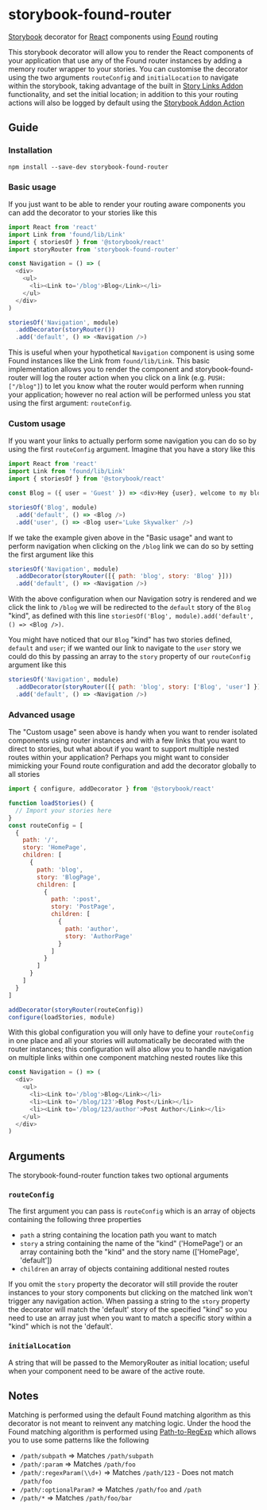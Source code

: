 # storybook-found-router
[Storybook](https://storybook.js.org/) decorator for [React](https://reactjs.org/) components using [Found](https://github.com/4Catalyzer/found) routing

This storybook decorator will allow you to render the React components of your application that use any of the Found router instances by adding a memory router wrapper to your stories.
You can customise the decorator using the two arguments `routeConfig` and `initialLocation` to navigate within the storybook, taking advantage of the built in [Story Links Addon](https://github.com/storybooks/storybook/tree/master/addons/links) functionality, and set the initial location; in addition to this your routing actions will also be logged by default using the [Storybook Addon Action](https://github.com/storybooks/storybook/tree/master/addons/actions)

## Guide
### Installation
```
npm install --save-dev storybook-found-router
```

### Basic usage
If you just want to be able to render your routing aware components you can add the decorator to your stories like this
```js
import React from 'react'
import Link from 'found/lib/Link'
import { storiesOf } from '@storybook/react'
import storyRouter from 'storybook-found-router'

const Navigation = () => (
  <div>
    <ul>
      <li><Link to='/blog'>Blog</Link></li>
    </ul>
  </div>
)

storiesOf('Navigation', module)
  .addDecorator(storyRouter())
  .add('default', () => <Navigation />)
```

This is useful when your hypothetical `Navigation` component is using some Found instances like the Link from `found/lib/Link`.
This basic implementation allows you to render the component and storybook-found-router will log the router action when you click on a link (e.g. `PUSH: ["/blog"]`) to let you know what the router would perform when running your application; however no real action will be performed unless you stat using the first argument: `routeConfig`.

### Custom usage
If you want your links to actually perform some navigation you can do so by using the first `routeConfig` argument.
Imagine that you have a story like this
```js
import React from 'react'
import Link from 'found/lib/Link'
import { storiesOf } from '@storybook/react'

const Blog = ({ user = 'Guest' }) => <div>Hey {user}, welcome to my blog</div>

storiesOf('Blog', module)
  .add('default', () => <Blog />)
  .add('user', () => <Blog user='Luke Skywalker' />)
```

If we take the example given above in the "Basic usage" and want to perform navigation when clicking on the `/blog` link we can do so by setting the first argument like this
```js
storiesOf('Navigation', module)
  .addDecorator(storyRouter([{ path: 'blog', story: 'Blog' }]))
  .add('default', () => <Navigation />)
```

With the above configuration when our Navigation sotry is rendered and we click the link to `/blog` we will be redirected to the `default` story of the `Blog` "kind", as defined with this line `storiesOf('Blog', module).add('default', () => <Blog />)`.

You might have noticed that our `Blog` "kind" has two stories defined, `default` and `user`; if we wanted our link to navigate to the `user` story we could do this by passing an array to the `story` property of our `routeConfig` argument like this
```js
storiesOf('Navigation', module)
  .addDecorator(storyRouter([{ path: 'blog', story: ['Blog', 'user'] }]))
  .add('default', () => <Navigation />)
```

### Advanced usage
The "Custom usage" seen above is handy when you want to render isolated components using router instances and with a few links that you want to direct to stories, but what about if you want to support multiple nested routes within your application?
Perhaps you might want to consider mimicking your Found route configuration and add the decorator globally to all stories
```js
import { configure, addDecorator } from '@storybook/react'

function loadStories() {
  // Import your stories here
}
const routeConfig = [
  {
    path: '/',
    story: 'HomePage',
    children: [
      {
        path: 'blog',
        story: 'BlogPage',
        children: [
          {
            path: ':post',
            story: 'PostPage',
            children: [
              {
                path: 'author',
                story: 'AuthorPage'
              }
            ]
          }
        ]
      }
    ]
  }
]

addDecorator(storyRouter(routeConfig))
configure(loadStories, module)
```

With this global configuration you will only have to define your `routeConfig` in one place and all your stories will automatically be decorated with the router instances; this configuration will also allow you to handle navigation on multiple links within one component matching nested routes like this
```js
const Navigation = () => (
  <div>
    <ul>
      <li><Link to='/blog'>Blog</Link></li>
      <li><Link to='/blog/123'>Blog Post</Link></li>
      <li><Link to='/blog/123/author'>Post Author</Link></li>
    </ul>
  </div>
)
```

## Arguments
The storybook-found-router function takes two optional arguments

### `routeConfig`
The first argument you can pass is `routeConfig` which is an array of objects containing the following three properties
- `path` a string containing the location path you want to match
- `story` a string containing the name of the "kind" ('HomePage') or an array containing both the "kind" and the story name (['HomePage', 'default'])
- `children` an array of objects containing additional nested routes

If you omit the `story` property the decorator will still provide the router instances to your story components but clicking on the matched link won't trigger any navigation action.
When passing a string to the `story` property the decorator will match the 'default' story of the specified "kind" so you need to use an array just when you want to match a specific story within a "kind" which is not the 'default'.

### `initialLocation`
A string that will be passed to the MemoryRouter as initial location; useful when your component need to be aware of the active route.

## Notes
Matching is performed using the default Found matching algorithm as this decorator is not meant to reinvent any matching logic.
Under the hood the Found matching algorithm is performed using [Path-to-RegExp](https://github.com/pillarjs/path-to-regexp) which allows you to use some patterns like the following
- `/path/subpath` => Matches `/path/subpath`
- `/path/:param` => Matches `/path/foo`
- `/path/:regexParam(\\d+)` => Matches `/path/123` - Does not match `/path/foo`
- `/path/:optionalParam?` => Matches `/path/foo` and `/path`
- `/path/*` => Matches `/path/foo/bar`